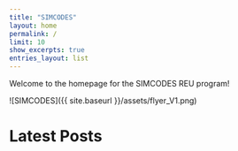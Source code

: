 ```yaml
---
title: "SIMCODES"
layout: home
permalink: /
limit: 10
show_excerpts: true
entries_layout: list
---
```


Welcome to the homepage for the SIMCODES REU program!

![SIMCODES]({{ site.baseurl }}/assets/flyer_V1.png)

# Latest Posts
